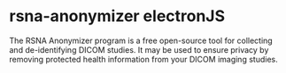 # rsna-anonymizer electronJS

The RSNA Anonymizer program is a free open-source tool for collecting and de-identifying DICOM studies. It may be used to ensure privacy by removing protected health information from your DICOM imaging studies.

